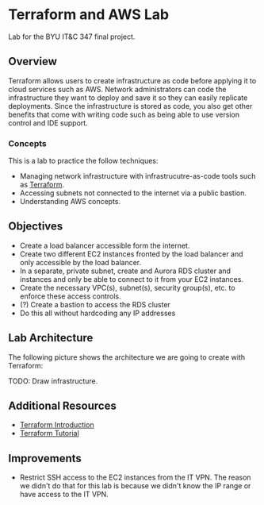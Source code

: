 # Terraform and AWS Lab

Lab for the BYU IT&C 347 final project.

## Overview

Terraform allows users to create infrastructure as code before applying it to cloud services such as AWS. Network administrators can code the infrastructure they want to deploy and save it so they can easily replicate deployments. Since the infrastructure is stored as code, you also get other benefits that come with writing code such as being able to use version control and IDE support.

### Concepts

This is a lab to practice the follow techniques:

- Managing network infrastructure with infrastrucutre-as-code tools such as [Terraform](https://terraform.io).
- Accessing subnets not connected to the internet via a public bastion.
- Understanding AWS concepts.

## Objectives

- Create a load balancer accessible form the internet.
- Create two different EC2 instances fronted by the load balancer and only accessible by the load balancer.
- In a separate, private subnet, create and Aurora RDS cluster and instances and only be able to connect to it from your EC2 instances.
- Create the necessary VPC(s), subnet(s), security group(s), etc. to enforce these access controls.
- (?) Create a bastion to access the RDS cluster
- Do this all without hardcoding any IP addresses

## Lab Architecture

The following picture shows the architecture we are going to create with Terraform:

TODO: Draw infrastructure.

## Additional Resources

- [Terraform Introduction](https://www.terraform.io/intro/index.html)
- [Terraform Tutorial](https://learn.hashicorp.com/terraform)

## Improvements

- Restrict SSH access to the EC2 instances from the IT VPN. The reason we didn't do that for this lab is because we didn't know the IP range or have access to the IT VPN.